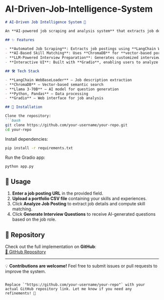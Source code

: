 # AI-Driven-Job-Intelligence-System


```markdown
# AI-Driven Job Intelligence System 🚀  

An **AI-powered job scraping and analysis system** that extracts job descriptions, matches required skills with a candidate’s portfolio, and generates **tailored interview questions** using **LLMs (Llama 3-70B)** and **ChromaDB**.  

## ✨ Features  

- **Automated Job Scraping**: Extracts job postings using **LangChain WebBaseLoader** and structures data in **JSON format**.  
- **AI-Based Skill Matching**: Uses **ChromaDB** for **vector-based portfolio analysis** and **NLP-driven similarity scoring**.  
- **LLM-Powered Interview Preparation**: Generates customized interview questions based on job descriptions and candidate profiles using **prompt engineering**.  
- **Interactive UI**: Built with **Gradio**, enabling users to analyze job descriptions by uploading their portfolio CSV.  

## 🛠️ Tech Stack  

- **LangChain WebBaseLoader** – Job description extraction  
- **ChromaDB** – Vector-based semantic search  
- **Llama 3-70B** – AI model for question generation  
- **Python, Pandas** – Data processing  
- **Gradio** – Web interface for job analysis  

## 📂 Installation  

Clone the repository:  
```bash
git clone https://github.com/your-username/your-repo.git
cd your-repo
```

Install dependencies:  
```bash
pip install -r requirements.txt
```

Run the Gradio app:  
```bash
python app.py
```

## 🚀 Usage  

1. **Enter a job posting URL** in the provided field.  
2. **Upload a portfolio CSV file** containing your skills and experiences.  
3. Click **Analyze Job Posting** to extract job details and compute skill matching.  
4. Click **Generate Interview Questions** to receive AI-generated questions based on the job role.  

## 🔗 Repository  

Check out the full implementation on **GitHub**:  
[🔗 GitHub Repository](https://github.com/your-username/your-repo)  

---

💡 **Contributions are welcome!** Feel free to submit issues or pull requests to improve the system.  
```

Replace `"https://github.com/your-username/your-repo"` with your actual GitHub repository link. Let me know if you need any refinements! 🚀
